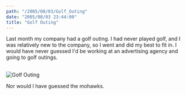 ```yaml
---
path: "/2005/08/03/Golf_Outing" 
date: "2005/08/03 23:44:00" 
title: "Golf Outing" 
---
```

<p>Last month my company had a golf outing. I had never played golf, and I was relatively new to the company, so I went and did my best to fit in. I would have never guessed I'd be working at an advertising agency and going to golf outings.</p><br><img src="http://typewriting.org/image/article/content/golf_outing.jpg" alt="Golf Outing" /><br><p>Nor would I have guessed the mohawks.</p>